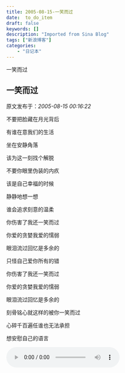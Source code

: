 ```yaml
---
title: 2005-08-15-一笑而过
date:  to_do_item
draft: false
keywords: []
description: "Imported from Sina Blog"
tags: ["新浪博客"]
categories: 
    - "日记本"
---
```

一笑而过
## 一笑而过

 原文发布于：*2005-08-15 00:16:22*

不要把脸藏在月光背后

有谁在意我们的生活

坐在安静角落

该为这一刻找个解脱

不要你眼里伪装的内疚

该是自己幸福的时候

静静地想一想

谁会追求刻意的温柔

你伤害了我还一笑而过

你爱的贪婪我爱的懦弱

眼泪流过回忆是多余的

只怪自己爱你所有的错

你伤害了我还一笑而过

你爱的贪婪我爱的懦弱

眼泪流过回忆是多余的

刻骨铭心就这样的被你一笑而过

心碎千百遍任谁也无法承担

想安慰自己的语言

![一笑而过](http&#58;//play.5308.com/newmusictt90/music_tt9006/0575/368697.wma)


